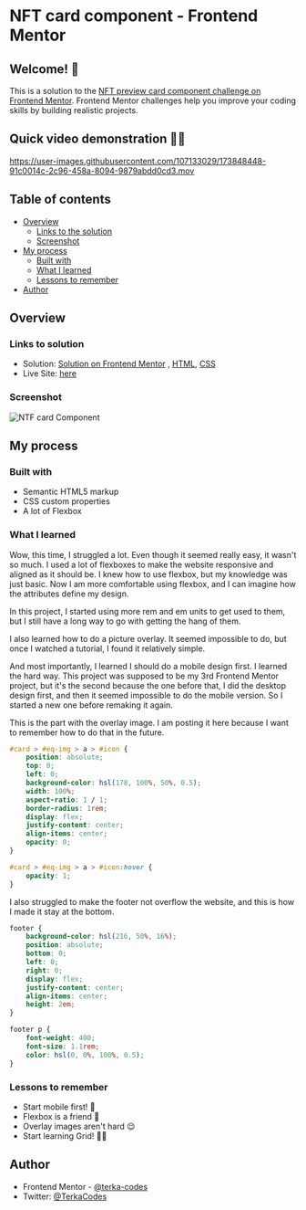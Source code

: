 # NFT card component - Frontend Mentor

## Welcome! 👋

This is a solution to the [NFT preview card component challenge on Frontend Mentor](https://www.frontendmentor.io/challenges/nft-preview-card-component-SbdUL_w0U). Frontend Mentor challenges help you improve your coding skills by building realistic projects. 

## Quick video demonstration 👩‍💻

https://user-images.githubusercontent.com/107133029/173848448-91c0014c-2c96-458a-8094-9879abdd0cd3.mov

## Table of contents

- [Overview](#overview)
  - [Links to the solution](#links-to-solution)
  - [Screenshot](#screenshot)
- [My process](#my-process)
  - [Built with](#built-with)
  - [What I learned](#what-i-learned)
  - [Lessons to remember](#lessons-to-remember)
- [Author](#author)

## Overview

### Links to solution

- Solution: [Solution on Frontend Mentor]() , [HTML](https://github.com/terka-codes/QR-code-component/blob/main/index.html), [CSS](https://github.com/terka-codes/QR-code-component/blob/main/styles.css)
- Live Site: [here](https://terka-codes.github.io/QR-code-component/)

### Screenshot

![NTF card Component](https://user-images.githubusercontent.com/107133029/173850161-1c842828-f37f-4fd4-bb91-009ce6aed971.png)


## My process

### Built with

- Semantic HTML5 markup
- CSS custom properties
- A lot of Flexbox

### What I learned

Wow, this time, I struggled a lot. Even though it seemed really easy, it wasn't so much. I used a lot of flexboxes to make the website responsive and aligned as it should be. I knew how to use flexbox, but my knowledge was just basic. Now I am more comfortable using flexbox, and I can imagine how the attributes define my design. 

In this project, I started using more rem and em units to get used to them, but I still have a long way to go with getting the hang of them. 

I also learned how to do a picture overlay. It seemed impossible to do, but once I watched a tutorial, I found it relatively simple.

And most importantly, I learned I should do a mobile design first. I learned the hard way. This project was supposed to be my 3rd Frontend Mentor project, but it's the second because the one before that, I did the desktop design first, and then it seemed impossible to do the mobile version. So I started a new one before remaking it again.

This is the part with the overlay image. I am posting it here because I want to remember how to do that in the future.

```css
#card > #eq-img > a > #icon {
    position: absolute;
    top: 0;
    left: 0;
    background-color: hsl(178, 100%, 50%, 0.5);
    width: 100%;
    aspect-ratio: 1 / 1;
    border-radius: 1rem;
    display: flex;
    justify-content: center;
    align-items: center;
    opacity: 0;
}

#card > #eq-img > a > #icon:hover {
    opacity: 1;
}
```

I also struggled to make the footer not overflow the website, and this is how I made it stay at the bottom. 

```css
footer {
    background-color: hsl(216, 50%, 16%);
    position: absolute;
    bottom: 0;
    left: 0;
    right: 0;
    display: flex;
    justify-content: center;
    align-items: center;
    height: 2em;
}

footer p {
    font-weight: 400;
    font-size: 1.1rem;
    color: hsl(0, 0%, 100%, 0.5);
}
```

### Lessons to remember

- Start mobile first! 📱
- Flexbox is a friend 🐶
- Overlay images aren't hard 😌
- Start learning Grid! 👩‍💻

## Author

- Frontend Mentor - [@terka-codes](https://www.frontendmentor.io/profile/terka-codes)
- Twitter: [@TerkaCodes](https://twitter.com/TerkaCodes)
